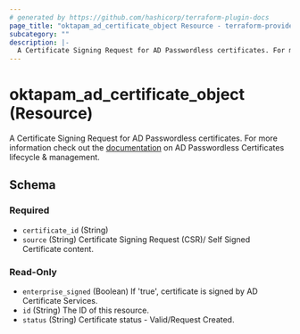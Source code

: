 ```yaml
---
# generated by https://github.com/hashicorp/terraform-plugin-docs
page_title: "oktapam_ad_certificate_object Resource - terraform-provider-oktapam"
subcategory: ""
description: |-
  A Certificate Signing Request for AD Passwordless certificates. For more information check out the documentation https://help.okta.com/asa/en-us/Content/Topics/Adv_Server_Access/docs/ad-certs.htm on AD Passwordless Certificates lifecycle & management.
---
```


# oktapam_ad_certificate_object (Resource)

A Certificate Signing Request for AD Passwordless certificates. For more information check out the [documentation](https://help.okta.com/asa/en-us/Content/Topics/Adv_Server_Access/docs/ad-certs.htm) on AD Passwordless Certificates lifecycle & management.



<!-- schema generated by tfplugindocs -->
## Schema

### Required

- `certificate_id` (String)
- `source` (String) Certificate Signing Request (CSR)/ Self Signed Certificate content.

### Read-Only

- `enterprise_signed` (Boolean) If 'true', certificate is signed by AD Certificate Services.
- `id` (String) The ID of this resource.
- `status` (String) Certificate status - Valid/Request Created.


